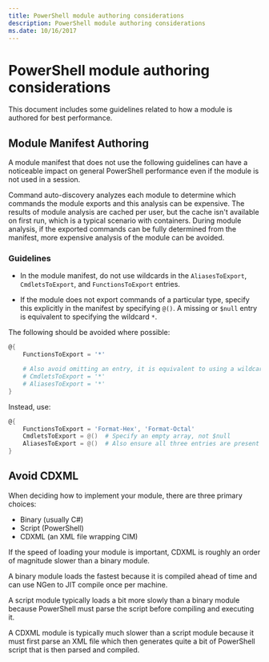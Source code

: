 ```yaml
---
title: PowerShell module authoring considerations
description: PowerShell module authoring considerations
ms.date: 10/16/2017
---
```


# PowerShell module authoring considerations

This document includes some guidelines related to how a module is authored for best performance.

## Module Manifest Authoring

A module manifest that does not use the following guidelines can have a noticeable impact on general
PowerShell performance even if the module is not used in a session.

Command auto-discovery analyzes each module to determine which commands the module exports and this
analysis can be expensive. The results of module analysis are cached per user, but the cache isn't
available on first run, which is a typical scenario with containers. During module analysis, if the
exported commands can be fully determined from the manifest, more expensive analysis of the module
can be avoided.

### Guidelines

- In the module manifest, do not use wildcards in the `AliasesToExport`, `CmdletsToExport`, and
  `FunctionsToExport` entries.

- If the module does not export commands of a particular type, specify this explicitly in the
  manifest by specifying `@()`. A missing or `$null` entry is equivalent to specifying the wildcard
  `*`.

The following should be avoided where possible:

```powershell
@{
    FunctionsToExport = '*'

    # Also avoid omitting an entry, it is equivalent to using a wildcard
    # CmdletsToExport = '*'
    # AliasesToExport = '*'
}
```

Instead, use:

```powershell
@{
    FunctionsToExport = 'Format-Hex', 'Format-Octal'
    CmdletsToExport = @()  # Specify an empty array, not $null
    AliasesToExport = @()  # Also ensure all three entries are present
}
```

## Avoid CDXML

When deciding how to implement your module, there are three primary choices:

- Binary (usually C#)
- Script (PowerShell)
- CDXML (an XML file wrapping CIM)

If the speed of loading your module is important, CDXML is roughly an order of magnitude slower than
a binary module.

A binary module loads the fastest because it is compiled ahead of time and can use NGen to JIT
compile once per machine.

A script module typically loads a bit more slowly than a binary module because PowerShell must parse
the script before compiling and executing it.

A CDXML module is typically much slower than a script module because it must first parse an XML file
which then generates quite a bit of PowerShell script that is then parsed and compiled.
